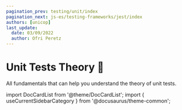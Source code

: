 ```yaml
---
pagination_prev: testing/unit/index
pagination_next: js-es/testing-frameworks/jest/index
authors: [unicop]
last_update:
  date: 03/09/2022
  author: Ofri Peretz
---
```


# Unit Tests Theory 🔭

All fundamentals that can help you understand the theory of unit tests.

import DocCardList from '@theme/DocCardList';
import { useCurrentSidebarCategory } from '@docusaurus/theme-common';

<DocCardList items={useCurrentSidebarCategory().items} />
